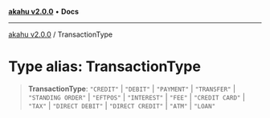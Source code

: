 [**akahu v2.0.0**](../README.md) • **Docs**

***

[akahu v2.0.0](../README.md) / TransactionType

# Type alias: TransactionType

> **TransactionType**: `"CREDIT"` \| `"DEBIT"` \| `"PAYMENT"` \| `"TRANSFER"` \| `"STANDING ORDER"` \| `"EFTPOS"` \| `"INTEREST"` \| `"FEE"` \| `"CREDIT CARD"` \| `"TAX"` \| `"DIRECT DEBIT"` \| `"DIRECT CREDIT"` \| `"ATM"` \| `"LOAN"`
